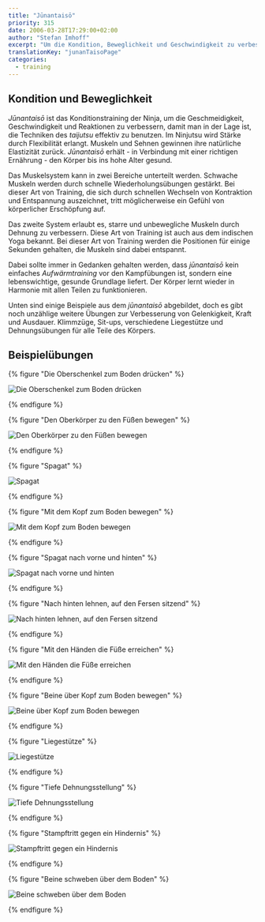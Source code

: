 ```yaml
---
title: "Jūnantaisō"
priority: 315
date: 2006-03-28T17:29:00+02:00
author: "Stefan Imhoff"
excerpt: "Um die Kondition, Beweglichkeit und Geschwindigkeit zu verbessern trainierten die Ninja verschiedene Körperübungen, die sich kaum von heutigem Aufwärmtraining unterscheiden."
translationKey: "junanTaisoPage"
categories:
  - training
---
```


## Kondition und Beweglichkeit

_Jūnantaisō_ ist das Konditionstraining der Ninja, um die Geschmeidigkeit, Geschwindigkeit und Reaktionen zu verbessern, damit man in der Lage ist, die Techniken des _taijutsu_ effektiv zu benutzen. Im Ninjutsu wird Stärke durch Flexibilität erlangt. Muskeln und Sehnen gewinnen ihre natürliche Elastizität zurück. _Jūnantaisō_ erhält - in Verbindung mit einer richtigen Ernährung - den Körper bis ins hohe Alter gesund.

Das Muskelsystem kann in zwei Bereiche unterteilt werden. Schwache Muskeln werden durch schnelle Wiederholungsübungen gestärkt. Bei dieser Art von Training, die sich durch schnellen Wechseln von Kontraktion und Entspannung auszeichnet, tritt möglicherweise ein Gefühl von körperlicher Erschöpfung auf.

Das zweite System erlaubt es, starre und unbewegliche Muskeln durch Dehnung zu verbessern. Diese Art von Training ist auch aus dem indischen Yoga bekannt. Bei dieser Art von Training werden die Positionen für einige Sekunden gehalten, die Muskeln sind dabei entspannt.

Dabei sollte immer in Gedanken gehalten werden, dass _jūnantaisō_ kein einfaches _Aufwärmtraining_ vor den Kampfübungen ist, sondern eine lebenswichtige, gesunde Grundlage liefert. Der Körper lernt wieder in Harmonie mit allen Teilen zu funktionieren.

Unten sind einige Beispiele aus dem _jūnantaisō_ abgebildet, doch es gibt noch unzählige weitere Übungen zur Verbesserung von Gelenkigkeit, Kraft und Ausdauer. Klimmzüge, Sit-ups, verschiedene Liegestütze und Dehnungsübungen für alle Teile des Körpers.

## Beispielübungen

{% figure "Die Oberschenkel zum Boden drücken" %}

![Die Oberschenkel zum Boden drücken](/assets/images/book/taiso01.jpg)

{% endfigure %}

{% figure "Den Oberkörper zu den Füßen bewegen" %}

![Den Oberkörper zu den Füßen bewegen](/assets/images/book/taiso02.jpg)

{% endfigure %}

{% figure "Spagat" %}

![Spagat](/assets/images/book/taiso03.jpg)

{% endfigure %}

{% figure "Mit dem Kopf zum Boden bewegen" %}

![Mit dem Kopf zum Boden bewegen](/assets/images/book/taiso04.jpg)

{% endfigure %}

{% figure "Spagat nach vorne und hinten" %}

![Spagat nach vorne und hinten](/assets/images/book/taiso05.jpg)

{% endfigure %}

{% figure "Nach hinten lehnen, auf den Fersen sitzend" %}

![Nach hinten lehnen, auf den Fersen sitzend](/assets/images/book/taiso06.jpg)

{% endfigure %}

{% figure "Mit den Händen die Füße erreichen" %}

![Mit den Händen die Füße erreichen](/assets/images/book/taiso07.jpg)

{% endfigure %}

{% figure "Beine über Kopf zum Boden bewegen" %}

![Beine über Kopf zum Boden bewegen](/assets/images/book/taiso08.jpg)

{% endfigure %}

{% figure "Liegestütze" %}

![Liegestütze](/assets/images/book/taiso09.jpg)

{% endfigure %}

{% figure "Tiefe Dehnungsstellung" %}

![Tiefe Dehnungsstellung](/assets/images/book/taiso10.jpg)

{% endfigure %}

{% figure "Stampftritt gegen ein Hindernis" %}

![Stampftritt gegen ein Hindernis](/assets/images/book/taiso11.jpg)

{% endfigure %}

{% figure "Beine schweben über dem Boden" %}

![Beine schweben über dem Boden](/assets/images/book/taiso12.jpg)

{% endfigure %}
